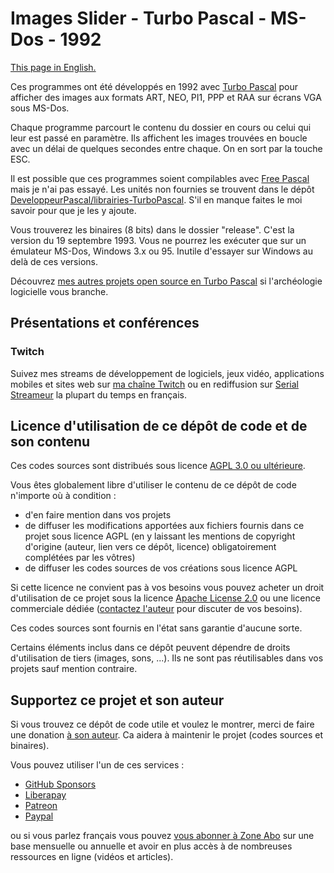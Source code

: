 # Images Slider - Turbo Pascal - MS-Dos - 1992

[This page in English.](README.md)

Ces programmes ont été développés en 1992 avec [Turbo Pascal](https://fr.wikipedia.org/wiki/Turbo_Pascal) pour afficher des images aux formats ART, NEO, PI1, PPP et RAA sur écrans VGA sous MS-Dos.

Chaque programme parcourt le contenu du dossier en cours ou celui qui leur est passé en paramètre. Ils affichent les images trouvées en boucle avec un délai de quelques secondes entre chaque. On en sort par la touche ESC.

Il est possible que ces programmes soient compilables avec [Free Pascal](https://www.freepascal.org) mais je n'ai pas essayé. Les unités non fournies se trouvent dans le dépôt [DeveloppeurPascal/librairies-TurboPascal](https://github.com/DeveloppeurPascal/librairies-TurboPascal). S'il en manque faites le moi savoir pour que je les y ajoute.

Vous trouverez les binaires (8 bits) dans le dossier "release". C'est la version du 19 septembre 1993. Vous ne pourrez les exécuter que sur un émulateur MS-Dos, Windows 3.x ou 95. Inutile d'essayer sur Windows au delà de ces versions.

Découvrez [mes autres projets open source en Turbo Pascal](https://github.com/DeveloppeurPascal?tab=repositories&q=TurboPascal&type=&language=&sort=) si l'archéologie logicielle vous branche.

## Présentations et conférences

### Twitch

Suivez mes streams de développement de logiciels, jeux vidéo, applications mobiles et sites web sur [ma chaîne Twitch](https://www.twitch.tv/patrickpremartin) ou en rediffusion sur [Serial Streameur](https://serialstreameur.fr) la plupart du temps en français.

## Licence d'utilisation de ce dépôt de code et de son contenu

Ces codes sources sont distribués sous licence [AGPL 3.0 ou ultérieure](https://choosealicense.com/licenses/agpl-3.0/).

Vous êtes globalement libre d'utiliser le contenu de ce dépôt de code n'importe où à condition :
* d'en faire mention dans vos projets
* de diffuser les modifications apportées aux fichiers fournis dans ce projet sous licence AGPL (en y laissant les mentions de copyright d'origine (auteur, lien vers ce dépôt, licence) obligatoirement complétées par les vôtres)
* de diffuser les codes sources de vos créations sous licence AGPL

Si cette licence ne convient pas à vos besoins vous pouvez acheter un droit d'utilisation de ce projet sous la licence [Apache License 2.0](https://choosealicense.com/licenses/apache-2.0/) ou une licence commerciale dédiée ([contactez l'auteur](https://developpeur-pascal.fr/nous-contacter.php) pour discuter de vos besoins).

Ces codes sources sont fournis en l'état sans garantie d'aucune sorte.

Certains éléments inclus dans ce dépôt peuvent dépendre de droits d'utilisation de tiers (images, sons, ...). Ils ne sont pas réutilisables dans vos projets sauf mention contraire.

## Supportez ce projet et son auteur

Si vous trouvez ce dépôt de code utile et voulez le montrer, merci de faire une donation [à son auteur](https://github.com/DeveloppeurPascal). Ca aidera à maintenir le projet (codes sources et binaires).

Vous pouvez utiliser l'un de ces services :

* [GitHub Sponsors](https://github.com/sponsors/DeveloppeurPascal)
* [Liberapay](https://liberapay.com/PatrickPremartin)
* [Patreon](https://www.patreon.com/patrickpremartin)
* [Paypal](https://www.paypal.com/paypalme/patrickpremartin)

ou si vous parlez français vous pouvez [vous abonner à Zone Abo](https://zone-abo.fr/nos-abonnements.php) sur une base mensuelle ou annuelle et avoir en plus accès à de nombreuses ressources en ligne (vidéos et articles).
